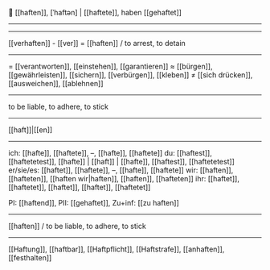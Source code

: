 🤝 [[haften]], [ˈhaftən] | [[haftete]], haben [[gehaftet]]

---

---
[[verhaften]] - [[ver]] = [[haften]] / to arrest, to detain

---
= [[verantworten]], [[einstehen]], [[garantieren]]
≈ [[bürgen]], [[gewährleisten]], [[sichern]], [[verbürgen]], [[kleben]]
≠ [[sich drücken]], [[ausweichen]], [[ablehnen]]

---
to be liable, to adhere, to stick

---
[[haft]]|[[en]]

---
ich: [[hafte]], [[haftete]], –, [[hafte]], [[haftete]]
du: [[haftest]], [[haftetetest]], [[hafte]] | [[haft]] | [[hafte]], [[haftest]], [[haftetetest]]
er/sie/es: [[haftet]], [[haftete]], –, [[hafte]], [[haftete]]
wir: [[haften]], [[hafteten]], [[haften wir|haften]], [[haften]], [[hafteten]]
ihr: [[haftet]], [[haftetet]], [[haftet]], [[haftet]], [[haftetet]]

PI: [[haftend]], PII: [[gehaftet]], Zu+inf: [[zu haften]]

---
[[haften]] / to be liable, to adhere, to stick

---
[[Haftung]], [[haftbar]], [[Haftpflicht]], [[Haftstrafe]], [[anhaften]], [[festhalten]]